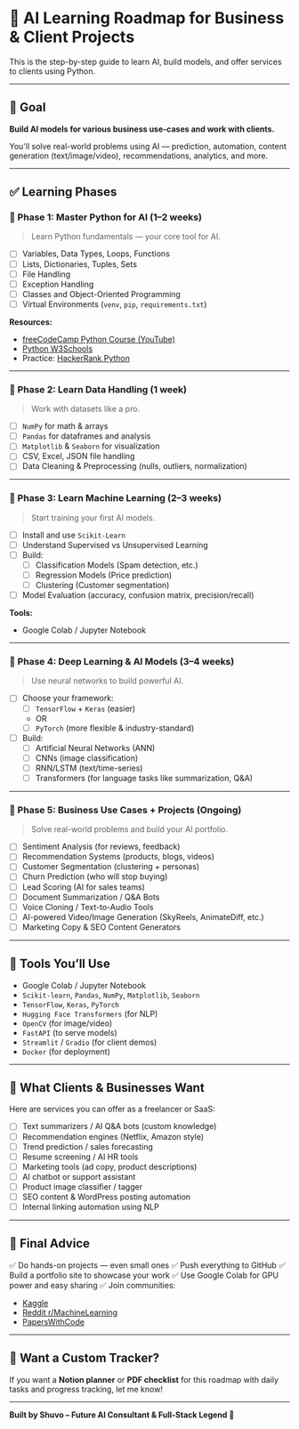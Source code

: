 # 🧠 AI Learning Roadmap for Business & Client Projects

This is the step-by-step guide to learn AI, build models, and offer services to clients using Python.

---

## 🎯 Goal

**Build AI models for various business use-cases and work with clients.**

You'll solve real-world problems using AI — prediction, automation, content generation (text/image/video), recommendations, analytics, and more.

---

## ✅ Learning Phases

### 🔹 Phase 1: Master Python for AI (1–2 weeks)
> Learn Python fundamentals — your core tool for AI.

- [ ] Variables, Data Types, Loops, Functions
- [ ] Lists, Dictionaries, Tuples, Sets
- [ ] File Handling
- [ ] Exception Handling
- [ ] Classes and Object-Oriented Programming
- [ ] Virtual Environments (`venv`, `pip`, `requirements.txt`)

**Resources:**
- [freeCodeCamp Python Course (YouTube)](https://www.youtube.com/watch?v=rfscVS0vtbw)
- [Python W3Schools](https://www.w3schools.com/python/)
- Practice: [HackerRank Python](https://www.hackerrank.com/domains/tutorials/10-days-of-python)

---

### 🔹 Phase 2: Learn Data Handling (1 week)
> Work with datasets like a pro.

- [ ] `NumPy` for math & arrays
- [ ] `Pandas` for dataframes and analysis
- [ ] `Matplotlib` & `Seaborn` for visualization
- [ ] CSV, Excel, JSON file handling
- [ ] Data Cleaning & Preprocessing (nulls, outliers, normalization)

---

### 🔹 Phase 3: Learn Machine Learning (2–3 weeks)
> Start training your first AI models.

- [ ] Install and use `Scikit-Learn`
- [ ] Understand Supervised vs Unsupervised Learning
- [ ] Build:
  - [ ] Classification Models (Spam detection, etc.)
  - [ ] Regression Models (Price prediction)
  - [ ] Clustering (Customer segmentation)
- [ ] Model Evaluation (accuracy, confusion matrix, precision/recall)

**Tools:**
- Google Colab / Jupyter Notebook

---

### 🔹 Phase 4: Deep Learning & AI Models (3–4 weeks)
> Use neural networks to build powerful AI.

- [ ] Choose your framework:
  - [ ] `TensorFlow` + `Keras` (easier)
  - OR
  - [ ] `PyTorch` (more flexible & industry-standard)
- [ ] Build:
  - [ ] Artificial Neural Networks (ANN)
  - [ ] CNNs (image classification)
  - [ ] RNN/LSTM (text/time-series)
  - [ ] Transformers (for language tasks like summarization, Q&A)

---

### 🔹 Phase 5: Business Use Cases + Projects (Ongoing)
> Solve real-world problems and build your AI portfolio.

- [ ] Sentiment Analysis (for reviews, feedback)
- [ ] Recommendation Systems (products, blogs, videos)
- [ ] Customer Segmentation (clustering + personas)
- [ ] Churn Prediction (who will stop buying)
- [ ] Lead Scoring (AI for sales teams)
- [ ] Document Summarization / Q&A Bots
- [ ] Voice Cloning / Text-to-Audio Tools
- [ ] AI-powered Video/Image Generation (SkyReels, AnimateDiff, etc.)
- [ ] Marketing Copy & SEO Content Generators

---

## 🔧 Tools You’ll Use

- Google Colab / Jupyter Notebook
- `Scikit-learn`, `Pandas`, `NumPy`, `Matplotlib`, `Seaborn`
- `TensorFlow`, `Keras`, `PyTorch`
- `Hugging Face Transformers` (for NLP)
- `OpenCV` (for image/video)
- `FastAPI` (to serve models)
- `Streamlit` / `Gradio` (for client demos)
- `Docker` (for deployment)

---

## 💼 What Clients & Businesses Want

Here are services you can offer as a freelancer or SaaS:

- [ ] Text summarizers / AI Q&A bots (custom knowledge)
- [ ] Recommendation engines (Netflix, Amazon style)
- [ ] Trend prediction / sales forecasting
- [ ] Resume screening / AI HR tools
- [ ] Marketing tools (ad copy, product descriptions)
- [ ] AI chatbot or support assistant
- [ ] Product image classifier / tagger
- [ ] SEO content & WordPress posting automation
- [ ] Internal linking automation using NLP

---

## 🚀 Final Advice

✅ Do hands-on projects — even small ones
✅ Push everything to GitHub
✅ Build a portfolio site to showcase your work
✅ Use Google Colab for GPU power and easy sharing
✅ Join communities:
- [Kaggle](https://www.kaggle.com)
- [Reddit r/MachineLearning](https://www.reddit.com/r/MachineLearning/)
- [PapersWithCode](https://paperswithcode.com)

---

## 📁 Want a Custom Tracker?

If you want a **Notion planner** or **PDF checklist** for this roadmap with daily tasks and progress tracking, let me know!

---

**Built by Shuvo – Future AI Consultant & Full-Stack Legend 🚀**
